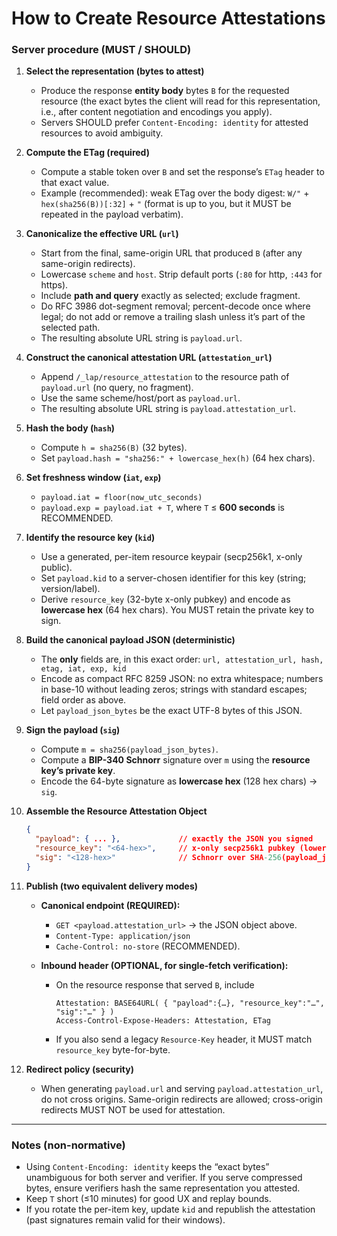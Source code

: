 <!--
Copyright 2025 Jason Stonebraker

Licensed under the Apache License, Version 2.0 (the "License");
you may not use this file except in compliance with the License.
You may obtain a copy of the License at

    http://www.apache.org/licenses/LICENSE-2.0

Unless required by applicable law or agreed to in writing, software
distributed under the License is distributed on an "AS IS" BASIS,
WITHOUT WARRANTIES OR CONDITIONS OF ANY KIND, either express or implied.
See the License for the specific language governing permissions and
limitations under the License.
-->

# How to Create Resource Attestations

### Server procedure (MUST / SHOULD)

1. **Select the representation (bytes to attest)**

    - Produce the response **entity body** bytes `B` for the requested resource (the exact bytes the client will read for this representation, i.e., after content negotiation and encodings you apply).
    - Servers SHOULD prefer `Content-Encoding: identity` for attested resources to avoid ambiguity.

2. **Compute the ETag (required)**

    - Compute a stable token over `B` and set the response’s `ETag` header to that exact value.
    - Example (recommended): weak ETag over the body digest: `W/"` + `hex(sha256(B))[:32]` + `"` (format is up to you, but it MUST be repeated in the payload verbatim).

3. **Canonicalize the effective URL (`url`)**

    - Start from the final, same-origin URL that produced `B` (after any same-origin redirects).
    - Lowercase `scheme` and `host`. Strip default ports (`:80` for http, `:443` for https).
    - Include **path and query** exactly as selected; exclude fragment.
    - Do RFC 3986 dot-segment removal; percent-decode once where legal; do not add or remove a trailing slash unless it’s part of the selected path.
    - The resulting absolute URL string is `payload.url`.

4. **Construct the canonical attestation URL (`attestation_url`)**

    - Append `/_lap/resource_attestation` to the resource path of `payload.url` (no query, no fragment).
    - Use the same scheme/host/port as `payload.url`.
    - The resulting absolute URL string is `payload.attestation_url`.

5. **Hash the body (`hash`)**

    - Compute `h = sha256(B)` (32 bytes).
    - Set `payload.hash = "sha256:" + lowercase_hex(h)` (64 hex chars).

6. **Set freshness window (`iat`, `exp`)**

    - `payload.iat = floor(now_utc_seconds)`
    - `payload.exp = payload.iat + T`, where `T` ≤ **600 seconds** is RECOMMENDED.

7. **Identify the resource key (`kid`)**

    - Use a generated, per-item resource keypair (secp256k1, x-only public).
    - Set `payload.kid` to a server-chosen identifier for this key (string; version/label).
    - Derive `resource_key` (32-byte x-only pubkey) and encode as **lowercase hex** (64 hex chars). You MUST retain the private key to sign.

8. **Build the canonical payload JSON (deterministic)**

    - The **only** fields are, in this exact order:
      `url, attestation_url, hash, etag, iat, exp, kid`
    - Encode as compact RFC 8259 JSON: no extra whitespace; numbers in base-10 without leading zeros; strings with standard escapes; field order as above.
    - Let `payload_json_bytes` be the exact UTF-8 bytes of this JSON.

9. **Sign the payload (`sig`)**

    - Compute `m = sha256(payload_json_bytes)`.
    - Compute a **BIP-340 Schnorr** signature over `m` using the **resource key’s private key**.
    - Encode the 64-byte signature as **lowercase hex** (128 hex chars) → `sig`.

10. **Assemble the Resource Attestation Object**

    ```json
    {
      "payload": { ... },             // exactly the JSON you signed
      "resource_key": "<64-hex>",     // x-only secp256k1 pubkey (lowercase hex)
      "sig": "<128-hex>"              // Schnorr over SHA-256(payload_json_bytes)
    }
    ```

11. **Publish (two equivalent delivery modes)**

    - **Canonical endpoint (REQUIRED):**

        - `GET <payload.attestation_url>` → the JSON object above.
        - `Content-Type: application/json`
        - `Cache-Control: no-store` (RECOMMENDED).

    - **Inbound header (OPTIONAL, for single-fetch verification):**

        - On the resource response that served `B`, include

            ```
            Attestation: BASE64URL( { "payload":{…}, "resource_key":"…", "sig":"…" } )
            Access-Control-Expose-Headers: Attestation, ETag
            ```

        - If you also send a legacy `Resource-Key` header, it MUST match `resource_key` byte-for-byte.

12. **Redirect policy (security)**

    - When generating `payload.url` and serving `payload.attestation_url`, do not cross origins. Same-origin redirects are allowed; cross-origin redirects MUST NOT be used for attestation.

---

### Notes (non-normative)

-   Using `Content-Encoding: identity` keeps the “exact bytes” unambiguous for both server and verifier. If you serve compressed bytes, ensure verifiers hash the same representation you attested.
-   Keep `T` short (≤10 minutes) for good UX and replay bounds.
-   If you rotate the per-item key, update `kid` and republish the attestation (past signatures remain valid for their windows).

